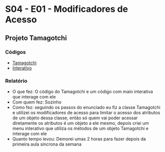 # S04 - E01 - Modificadores de Acesso

## Projeto Tamagotchi

### Códigos

- [Tamagotchi](cods/Tamagotchi.java)
- [Interativo](InterativoTamagotchi.java)

### **Relatório**

- O que fez: O código do Tamagotchi e um código com main interativa que interage com ele
- Com quem fez: Sozinho
- Como fez: seguindo os passos do enunciado eu fiz a classe Tamagotchi e utilizei os modificadores de acesso para limitar o acesso dos atributos de um objeto dessa classe, então só quem vai poder acessar diretamente os atributos é um objeto a ele mesmo, depois criei um menu interativo que utiliza os métodos de um objeto Tamagotchi e interage com ele
- Quanto tempo levou: Demorei umas 2 horas para fazer depois da primeira aula síncrona da semana
